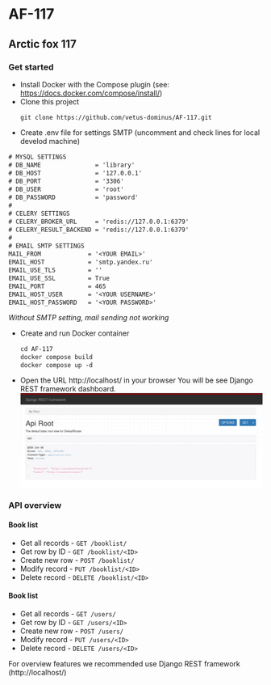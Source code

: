 # AF-117
## Arctic fox 117
### Get started
- Install Docker with the Compose plugin (see: https://docs.docker.com/compose/install/)
- Clone this project
  ```shell
  git clone https://github.com/vetus-dominus/AF-117.git
  ```
- Create .env file for settings SMTP (uncomment and check lines for local develod machine)
```text
# MYSQL SETTINGS
# DB_NAME               = 'library'
# DB_HOST               = '127.0.0.1'
# DB_PORT               = '3306'
# DB_USER               = 'root'
# DB_PASSWORD           = 'password'
#
# CELERY SETTINGS
# CELERY_BROKER_URL     = 'redis://127.0.0.1:6379'
# CELERY_RESULT_BACKEND = 'redis://127.0.0.1:6379'
#
# EMAIL SMTP SETTINGS
MAIL_FROM             = '<YOUR EMAIL>'
EMAIL_HOST            = 'smtp.yandex.ru'
EMAIL_USE_TLS         = ''
EMAIL_USE_SSL         = True
EMAIL_PORT            = 465
EMAIL_HOST_USER       = '<YOUR USERNAME>'
EMAIL_HOST_PASSWORD   = '<YOUR PASSWORD>'
```
_Without SMTP setting, mail sending not working_
- Create and run Docker container
  ```shell
  cd AF-117
  docker compose build
  docker compose up -d
  ```
- Open the URL http://localhost/ in your browser
  You will be see Django REST framework dashboard.
  ![Django REST framework](_img/af-117.png)

### API overview
#### Book list
- Get all records - ```GET /booklist/```
- Get row by ID - ```GET /booklist/<ID>```
- Create new row - ```POST /booklist/```
- Modify record - ```PUT /booklist/<ID>```
- Delete record - ```DELETE /booklist/<ID>```
#### Book list
- Get all records - ```GET /users/```
- Get row by ID - ```GET /users/<ID>```
- Create new row - ```POST /users/```
- Modify record - ```PUT /users/<ID>```
- Delete record - ```DELETE /users/<ID>```

For overview features we recommended use Django REST framework (http://localhost/)
